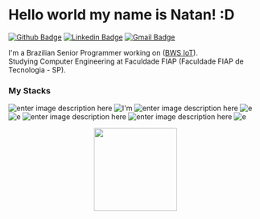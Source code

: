 # Hello world my name is Natan! :D

[![Github Badge](https://firebasestorage.googleapis.com/v0/b/natan-35907.appspot.com/o/-Github-000.svg?alt=media&token=0746a014-7c30-4447-b3b7-5434ea3a463e)](https://github.com/HDTN)
[![Linkedin Badge](https://firebasestorage.googleapis.com/v0/b/natan-35907.appspot.com/o/68747470733a2f2f696d672e736869656c64732e696f2f62616467652f4c696e6b6564496e2d3030373742353f7374796c653d666f722d7468652d6261646765266c6f676f3d6c696e6b6564696e266c6f676f436f6c6f723d7768697465.svg?alt=media&token=2b238eb6-03db-4ed8-9f86-0ce2689f53df)](https://www.linkedin.com/in/natan-bortolato-bb2345170/)
[![Gmail Badge](https://firebasestorage.googleapis.com/v0/b/natan-35907.appspot.com/o/68747470733a2f2f696d672e736869656c64732e696f2f62616467652f476d61696c2d4431343833363f7374796c653d666f722d7468652d6261646765266c6f676f3d676d61696c266c6f676f436f6c6f723d7768697465.svg?alt=media&token=8ae07ae9-8266-452d-aa78-067bd06fcb60)](mailto:nnbortola1@gmail.com)

I'm a Brazilian Senior Programmer working on ([BWS IoT](https://bws-iot.web.app)).<br>
Studying Computer Engineering at Faculdade FIAP (Faculdade FIAP de Tecnologia - SP).

### My Stacks
![enter image description here](https://img.shields.io/badge/Python-20232A?style=for-the-badge&logo=python&logoColor=white)  ![I'm](https://img.shields.io/badge/JavaScript-20232A?style=for-the-badge&logo=javascript&logoColor=F7DF1E) ![enter image description here](https://img.shields.io/badge/React-20232A?style=for-the-badge&logo=react&logoColor=61DAFB) ![e](https://img.shields.io/badge/React_Native-20232A?style=for-the-badge&logo=react&logoColor=61DAFB) ![e](https://img.shields.io/badge/VS_Code-14354C?style=for-the-badge&logo=visual-studio-code&logoColor=61DAFB) ![enter image description here](https://img.shields.io/badge/Microsoft_SQL_Server-14354C?style=for-the-badge&logo=microsoft-sql-server&logoColor=white) ![enter image description here](https://img.shields.io/badge/Firebase-14354C?style=for-the-badge&logo=firebase&logoColor=white) ![e](https://img.shields.io/badge/Git-14354C?style=for-the-badge&logo=git&logoColor=white)



<p align="center">
  <a href="https://github.com/anuraghazra/github-readme-stats">
    <img
      align="center"
      height="165"
      src="https://github-readme-stats.vercel.app/api?username=HDTN&count_private=true&show_icons=true&custom_title=Github%20Status&hide=issues&theme=radical"
    />
  </a>
</p>